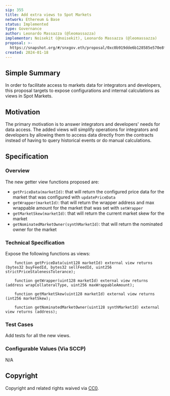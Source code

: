 ```yaml
---
sip: 355
title: Add extra views to Spot Markets
network: Ethereum & Base
status: Implemented
type: Governance
author: Leonardo Massazza (@leomassazza) 
implementor: Noisekit (@noisekit), Leonardo Massazza (@leomassazza)
proposal: >-
  https://snapshot.org/#/snxgov.eth/proposal/0xc0b919dde6b128585e570e8f967b0b6a90a934b95faecdf15fb0cc2131fbe6e8
created: 2024-01-18
---
```



## Simple Summary

In order to facilitate access to markets data for integrators and developers, this proposal targets to expose configurations and internal calculations as views in Spot Markets.

## Motivation

The primary motivation is to answer integrators and developers' needs for data access. The added views will simplify operations for integrators and developers by allowing them to access data directly from the contracts instead of having to query historical events or do manual calculations.

## Specification

### Overview

The new getter view functions proposed are:
- `getPriceData(marketId)`: that will return the configured price data for the market that was configured with `updatePriceData`
- `getWrapper(marketId)`: that will return the wrapper address and max wrappable amount for the market that was set with `setWrapper`
- `getMarketSkew(marketId)`: that will return the current market skew for the market
- `getNominatedMarketOwner(synthMarketId)`: that will return the nominated owner for the market


### Technical Specification

Expose the following functions as views: 
```solidity
    function getPriceData(uint128 marketId) external view returns (bytes32 buyFeedId, bytes32 sellFeedId, uint256 strictPriceStalenessTolerance);

    function getWrapper(uint128 marketId) external view returns (address wrapCollateralType, uint256 maxWrappableAmount);

    function getMarketSkew(uint128 marketId) external view returns (int256 marketSkew);

    function getNominatedMarketOwner(uint128 synthMarketId) external view returns (address);

```

### Test Cases

Add tests for all the new views.

### Configurable Values (Via SCCP)

N/A

## Copyright

Copyright and related rights waived via [CC0](https://creativecommons.org/publicdomain/zero/1.0/).
